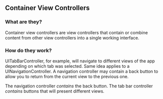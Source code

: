 ## Container View Controllers

### What are they?

Container view controllers are view controllers that contain or combine content from other view controllers into a single working interface.

### How do they work?

UITabBarController, for example, will navigate to different views of the app depending on which tab was selected. Same idea applies to a UINavigationController. A navigation controller may contain a back button to allow you to return from the current view to the previous one. 

The navigation controller *contains* the back button. The tab bar controller *contains* buttons that will present different views.

